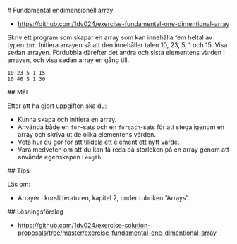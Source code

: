 #<i class="fa fa-laptop"></i> Fundamental endimensionell array
<ul class="fa-ul fa-border exercise-info">
<li><i class="fa-li fa fa-github"></i><a href="https://github.com/1dv024/exercise-fundamental-one-dimentional-array">https://github.com/1dv024/exercise-fundamental-one-dimentional-array</a></li>
</ul>

Skriv ett program som skapar en array som kan innehålla fem heltal av typen `int`. Initiera arrayen så att den innehåller talen 10, 23, 5, 1 och 15. Visa sedan arrayen. Fördubbla därefter det andra och sista elementens värden i arrayen, och visa sedan array en gång till.

```shell
10 23 5 1 15
10 46 5 1 30
```

##<i class="fa fa-flag-checkered"></i> Mål

Efter att ha gjort uppgiften ska du:

- Kunna skapa och initiera en array.
- Använda både en `for`-sats och en `foreach`-sats för att stega igenom en array och skriva ut de olika elementens värden.
- Veta hur du gör för att tilldela ett element ett nytt värde.
- Vara medveten om att du kan få reda på storleken på en array genom att använda egenskapen `Length`.

##<i class="fa fa-lightbulb-o"></i> Tips

Läs om:

- Arrayer i kurslitteraturen, kapitel 2, under rubriken ”Arrays”.

##<i class="fa fa-flask"></i> Lösningsförslag
<ul class="fa-ul fa-border exercise-info">
<li><i class="fa-li fa fa-github"></i><a href="https://github.com/1dv024/exercise-solution-proposals/tree/master/exercise-fundamental-one-dimentional-array">https://github.com/1dv024/exercise-solution-proposals/tree/master/exercise-fundamental-one-dimentional-array</a></li>
</ul>

